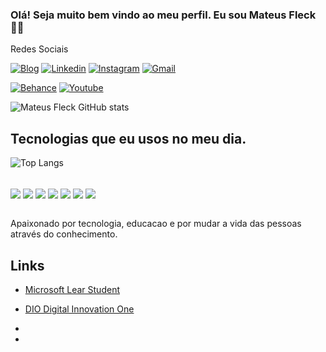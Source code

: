 ### Olá! Seja muito bem vindo ao meu perfil. Eu sou Mateus Fleck 🖐🏻

Redes Sociais

[![Blog](https://img.shields.io/badge/Medium-12100E?style=for-the-badge&logo=medium&logoColor=white)](https://medium.com/@fleckmateus)
[![Linkedin](https://img.shields.io/badge/LinkedIn-0077B5?style=for-the-badge&logo=linkedin&logoColor=white)](https://www.linkedin.com/in/mateus-fleck-b00a69155/)
[![Instagram](https://img.shields.io/badge/Instagram-E4405F?style=for-the-badge&logo=instagram&logoColor=white)](https://www.instagram.com/mateusfleck_/)
[![Gmail](https://img.shields.io/badge/Gmail-D14836?style=for-the-badge&logo=gmail&logoColor=white)]("flecknateus@gnail.com")


[![Behance](https://aleen42.github.io/badges/src/behance.svg)](https://www.behance.net/mateusfleck)
[![Youtube](https://img.shields.io/badge/YouTube-FF0000?style=for-the-)](https://www.youtube.com/channel/UCzNwN7pLUsWLew1NQqai-dQ)


![Mateus Fleck GitHub stats](https://github-readme-stats.vercel.app/api?username=Mateus-Fleck&show_icons=true&theme=transparent)

## Tecnologias que eu usos no meu dia. 

![Top Langs](https://github-readme-stats.vercel.app/api/top-langs/?username=Mateus-Fleck&hide_progress=true)


<div style="display: inkine_block"></br>
    <img align="center" src="https://img.shields.io/badge/Microsoft-666666?style=for-the-badge&logo=microsoft&logoColor=white"/>
    <img align="center" src="https://img.shields.io/badge/Microsoft_Azure-0089D6?style=for-the-badge&logo=microsoft-azure&logoColor=white" />
    <img align="center" src="https://img.shields.io/badge/Microsoft_Excel-217346?style=for-the-badge&logo=microsoft-excel&logoColor=white" />
    <img align="center" src="https://img.shields.io/badge/Python-3776AB?style=for-the-badge&logo=python&logoColor=white" />
    <img align="center" src="	https://img.shields.io/badge/HTML5-E34F26?style=for-the-badge&logo=html5&logoColor=white" />
    <img align="center" src="https://img.shields.io/badge/CSS-239120?&style=for-the-badge&logo=css3&logoColor=white" />
    <img align="center" src="https://img.shields.io/badge/PostgreSQL-316192?style=for-the-badge&logo=postgresql&logoColor=white" />
    <img align="center" src="" />
    <img align="center" src="" />
    <img align="center" src="" />

</div><br/>

Apaixonado por tecnologia, educacao e por mudar a vida das pessoas através do conhecimento. 

## Links 

- [Microsoft Lear Student](https://learn.microsoft.com/pt-br/users/fleckdattaanalytics/)

- [DIO Digital Innovation One](https://www.dio.me/users/fleckmateus)  

- 
-

